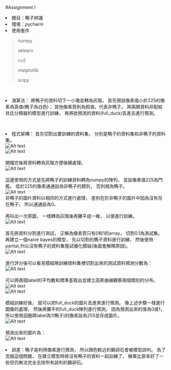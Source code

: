 #Assignment I
<li>題目：鴨子辨識</li>
<li>環境：pycharm</li>
<li>使用套件</li><p>

>numpy<p>
>sklearn<p>
>cv2<p>
>matplotlib<p>
>scipy<p>

<br><li>演算法：
將鴨子的資料切下一小塊並轉為灰階，
首先預設像素值小於225的像素為真值(鴨子為白色)；
其他像素質則為假值，代表非鴨子。
將兩類資料非配給貝氏分類器的模型進行訓練，
再將欲預測的資料(full_duck)丟進去進行預測。</li>

<br><li>程式架構：
首先切割出要訓練的資料集，
分別是鴨子的資料集和非鴨子的資料集。
<br>
![Alt text](https://i.imgur.com/9mNX6Dx.jpg)<br>
![Alt text](https://i.imgur.com/KBhvHCq.jpg)<br>
<br>
開檔完後將資料轉為灰階方便後續處理。<br>
![Alt text](https://i.imgur.com/hyRStMB.jpg)<br>
<br>
這邊使用的方式是先將鴨子的訓練資料轉為numpy的陣列，
並設像素值225為門檻。
低於225的像素通通設為非鴨子的類別，
否則視為鴨子。<br>
![Alt text](https://i.imgur.com/aQmsDYC.jpg)<br>
非鴨子的圖片資料以相同的方式進行處理，
差別在於非鴨子的圖片中因為沒有存在鴨子，
所以通通設為0。
<br><br>
再叫出一次原圖，
一樣轉為灰階後再攤平成一維，
以便進行訓練。<br>
![Alt text](https://i.imgur.com/5cTEW2I.jpg)<br>
<br>首先將資料分割進行測試，
正解為像素質只有0和1的array，
切割0.1為測試集。
再建立一個naive bayes的模型，
先以切割的鴨子資料進行訓練，
然後使用partial_fit以沒有鴨子的資料集嘗試優化模組(後面會解釋原因)。<br>
![Alt text](https://i.imgur.com/asTtb7q.jpg)<br>
<br>進行評分後可以看見模組隊訓練資料集裡切割出來的測試資料預測分數為：<br>
![Alt text](https://i.imgur.com/SMWTAuU.jpg)<br>
<br>可以將兩個label的平均數和標準差取出並建立高斯曲線觀察兩個類別的分布。
![Alt text](https://i.imgur.com/AamVkHg.jpg)<br>
![Alt text](https://i.imgur.com/XTsNYoW.jpg)<br>
<br>模組訓練好後，
就可以把full_duck的圖片丟進來進行預測。
像上述步驟一樣進行圖像的處理，
然後將攤平的full_duck陣列進行預測。
因為預測出來的值為0或1，
所以使用迴圈將label為1(鴨子)的像素設為255並存成圖片。<br>
![Alt text](https://i.imgur.com/zEdVAG5.jpg)<br>
<br>預測出來的圖片為：<br>
![Alt text](https://i.imgur.com/9xaoA4F.jpg)<br></li>
<br><li>誤差：鴨子是利用像素進行預測，
所以顏色較近的鵝卵石會被模型誤判。
為了克服這個問題，
在建立模型時將沒有鴨子的資料一起訓練了，
解果比原本好了一些但仍無法完全去除所有誤判的鵝卵石。</li>
